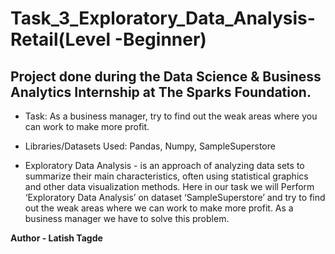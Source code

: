# Task_3_Exploratory_Data_Analysis-Retail(Level -Beginner)

##  Project done during the Data Science & Business Analytics Internship at The Sparks Foundation.

* Task: As a business manager, try to find out the weak areas where you can work to make more profit.

* Libraries/Datasets Used: Pandas, Numpy, SampleSuperstore

* Exploratory Data Analysis - is an approach of analyzing data sets to summarize their main characteristics, often using statistical graphics and other data visualization methods. Here in our task we will Perform ‘Exploratory Data Analysis’ on dataset ‘SampleSuperstore’ and try to find out the weak areas where we can work to make more profit. As a business manager we have to solve this problem.

**Author - Latish Tagde**

